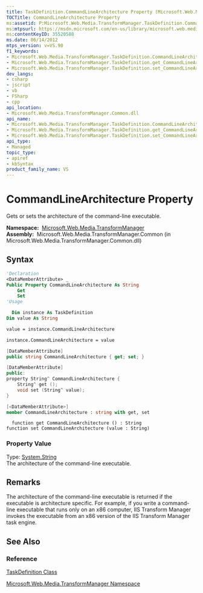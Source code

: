 ```yaml
---
title: TaskDefinition.CommandLineArchitecture Property (Microsoft.Web.Media.TransformManager)
TOCTitle: CommandLineArchitecture Property
ms:assetid: P:Microsoft.Web.Media.TransformManager.TaskDefinition.CommandLineArchitecture
ms:mtpsurl: https://msdn.microsoft.com/en-us/library/microsoft.web.media.transformmanager.taskdefinition.commandlinearchitecture(v=VS.90)
ms:contentKeyID: 35520588
ms.date: 06/14/2012
mtps_version: v=VS.90
f1_keywords:
- Microsoft.Web.Media.TransformManager.TaskDefinition.CommandLineArchitecture
- Microsoft.Web.Media.TransformManager.TaskDefinition.get_CommandLineArchitecture
- Microsoft.Web.Media.TransformManager.TaskDefinition.set_CommandLineArchitecture
dev_langs:
- csharp
- jscript
- vb
- FSharp
- cpp
api_location:
- Microsoft.Web.Media.TransformManager.Common.dll
api_name:
- Microsoft.Web.Media.TransformManager.TaskDefinition.CommandLineArchitecture
- Microsoft.Web.Media.TransformManager.TaskDefinition.get_CommandLineArchitecture
- Microsoft.Web.Media.TransformManager.TaskDefinition.set_CommandLineArchitecture
api_type:
- Managed
topic_type:
- apiref
- kbSyntax
product_family_name: VS
---
```


# CommandLineArchitecture Property

Gets or sets the architecture of the command-line executable.

**Namespace:**  [Microsoft.Web.Media.TransformManager](microsoft-web-media-transformmanager-namespace.md)  
**Assembly:**  Microsoft.Web.Media.TransformManager.Common (in Microsoft.Web.Media.TransformManager.Common.dll)

## Syntax

```vb
'Declaration
<DataMemberAttribute> _
Public Property CommandLineArchitecture As String
    Get
    Set
'Usage

  Dim instance As TaskDefinition
Dim value As String

value = instance.CommandLineArchitecture

instance.CommandLineArchitecture = value
```

```csharp
[DataMemberAttribute]
public string CommandLineArchitecture { get; set; }
```

```cpp
[DataMemberAttribute]
public:
property String^ CommandLineArchitecture {
    String^ get ();
    void set (String^ value);
}
```

``` fsharp
[<DataMemberAttribute>]
member CommandLineArchitecture : string with get, set
```

```jscript
  function get CommandLineArchitecture () : String
function set CommandLineArchitecture (value : String)
```

### Property Value

Type: [System.String](https://msdn.microsoft.com/library/s1wwdcbf)  
The architecture of the command-line executable.  

## Remarks

The architecture of the command-line executable is returned if the executable is architecture specific. For example, if you write a command-line executable that runs only on an x86 computer, IIS Transform Manager invokes the executable from an x86 version of the IIS Transform Manager task engine.

## See Also

### Reference

[TaskDefinition Class](taskdefinition-class-microsoft-web-media-transformmanager.md)

[Microsoft.Web.Media.TransformManager Namespace](microsoft-web-media-transformmanager-namespace.md)

